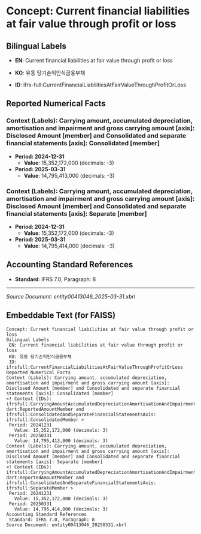 # Concept: Current financial liabilities at fair value through profit or loss

## Bilingual Labels
- **EN**: Current financial liabilities at fair value through profit or loss
- **KO**: 유동 당기손익인식금융부채

- **ID**: ifrs-full:CurrentFinancialLiabilitiesAtFairValueThroughProfitOrLoss

## Reported Numerical Facts

### **Context (Labels): Carrying amount, accumulated depreciation, amortisation and impairment and gross carrying amount [axis]: Disclosed Amount [member] and Consolidated and separate financial statements [axis]: Consolidated [member]**
<!-- Context (IDs): ifrs-full:CarryingAmountAccumulatedDepreciationAmortisationAndImpairmentAndGrossCarryingAmountAxis: dart:ReportedAmountMember and ifrs-full:ConsolidatedAndSeparateFinancialStatementsAxis: ifrs-full:ConsolidatedMember -->
- **Period: 2024-12-31**
  - **Value**: 15,352,172,000 (decimals: -3)
- **Period: 2025-03-31**
  - **Value**: 14,795,413,000 (decimals: -3)

### **Context (Labels): Carrying amount, accumulated depreciation, amortisation and impairment and gross carrying amount [axis]: Disclosed Amount [member] and Consolidated and separate financial statements [axis]: Separate [member]**
<!-- Context (IDs): ifrs-full:CarryingAmountAccumulatedDepreciationAmortisationAndImpairmentAndGrossCarryingAmountAxis: dart:ReportedAmountMember and ifrs-full:ConsolidatedAndSeparateFinancialStatementsAxis: ifrs-full:SeparateMember -->
- **Period: 2024-12-31**
  - **Value**: 15,352,172,000 (decimals: -3)
- **Period: 2025-03-31**
  - **Value**: 14,795,414,000 (decimals: -3)

## Accounting Standard References
- **Standard**: IFRS 7.0, Paragraph: 8

---
*Source Document: entity00413046_2025-03-31.xbrl*
## Embeddable Text (for FAISS)
```text
Concept: Current financial liabilities at fair value through profit or loss
Bilingual Labels
 EN: Current financial liabilities at fair value through profit or loss
 KO: 유동 당기손익인식금융부채
 ID: ifrsfull:CurrentFinancialLiabilitiesAtFairValueThroughProfitOrLoss
Reported Numerical Facts
Context (Labels): Carrying amount, accumulated depreciation, amortisation and impairment and gross carrying amount [axis]: Disclosed Amount [member] and Consolidated and separate financial statements [axis]: Consolidated [member]
<! Context (IDs): ifrsfull:CarryingAmountAccumulatedDepreciationAmortisationAndImpairmentAndGrossCarryingAmountAxis: dart:ReportedAmountMember and ifrsfull:ConsolidatedAndSeparateFinancialStatementsAxis: ifrsfull:ConsolidatedMember >
 Period: 20241231
   Value: 15,352,172,000 (decimals: 3)
 Period: 20250331
   Value: 14,795,413,000 (decimals: 3)
Context (Labels): Carrying amount, accumulated depreciation, amortisation and impairment and gross carrying amount [axis]: Disclosed Amount [member] and Consolidated and separate financial statements [axis]: Separate [member]
<! Context (IDs): ifrsfull:CarryingAmountAccumulatedDepreciationAmortisationAndImpairmentAndGrossCarryingAmountAxis: dart:ReportedAmountMember and ifrsfull:ConsolidatedAndSeparateFinancialStatementsAxis: ifrsfull:SeparateMember >
 Period: 20241231
   Value: 15,352,172,000 (decimals: 3)
 Period: 20250331
   Value: 14,795,414,000 (decimals: 3)
Accounting Standard References
 Standard: IFRS 7.0, Paragraph: 8
Source Document: entity00413046_20250331.xbrl
```